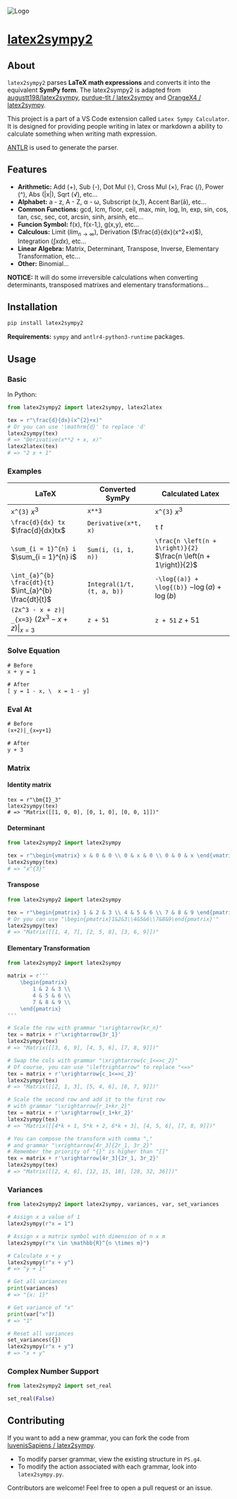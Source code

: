 ![Logo](https://picgo-1258602555.cos.ap-nanjing.myqcloud.com/icon.png)

# [latex2sympy2](https://github.com/IuvenisSapiens/latex2sympy)

## About

`latex2sympy2` parses **LaTeX math expressions** and converts it into the equivalent **SymPy form**. The latex2sympy2 is adapted from [augustt198/latex2sympy](https://github.com/augustt198/latex2sympy), [purdue-tlt / latex2sympy](https://github.com/purdue-tlt/latex2sympy) and [OrangeX4 / latex2sympy](https://github.com/OrangeX4/latex2sympy).

This project is a part of a VS Code extension called `Latex Sympy Calculator`. It is designed for providing people writing in latex or markdown a ability to calculate something when writing math expression.

[ANTLR](http://www.antlr.org/) is used to generate the parser.

## Features

- **Arithmetic:** Add (+), Sub (-), Dot Mul (·), Cross Mul (×), Frac (/), Power (^), Abs (|x|), Sqrt (√), etc...
- **Alphabet:** a - z, A - Z, α - ω, Subscript (x_1), Accent Bar(ā), etc...
- **Common Functions:** gcd, lcm, floor, ceil, max, min, log, ln, exp, sin, cos, tan, csc, sec, cot, arcsin, sinh, arsinh, etc...
- **Funcion Symbol:** f(x), f(x-1,), g(x,y), etc...
- **Calculous:** Limit ($lim_{n\to\infty}$), Derivation ($\frac{d}{dx}(x^2+x)$), Integration ($\int xdx$), etc...
- **Linear Algebra:** Matrix, Determinant, Transpose, Inverse, Elementary Transformation, etc...
- **Other:** Binomial...

**NOTICE:** It will do some irreversible calculations when converting determinants, transposed matrixes and elementary transformations...

## Installation

```sh
pip install latex2sympy2
```

**Requirements:** `sympy` and `antlr4-python3-runtime` packages.

## Usage

### Basic

In Python:

```python
from latex2sympy2 import latex2sympy, latex2latex

tex = r"\frac{d}{dx}(x^{2}+x)"
# Or you can use '\mathrm{d}' to replace 'd'
latex2sympy(tex)
# => "Derivative(x**2 + x, x)"
latex2latex(tex)
# => "2 x + 1"
```

### Examples

| LaTeX                                                   | Converted SymPy            | Calculated  Latex                                                  |
|---------------------------------------------------------|----------------------------|--------------------------------------------------------------------|
| `x^{3}` $x^{3}$                                         | `x**3`                     | `x^{3}`                           $x^{3}$                          |
| `\frac{d}{dx} tx` $\frac{d}{dx}tx$                      | `Derivative(x*t, x)`       | `t`                               $t$                              |
| `\sum_{i = 1}^{n} i` $\sum_{i = 1}^{n} i$               | `Sum(i, (i, 1, n))`        | `\frac{n \left(n + 1\right)}{2}`  $\frac{n \left(n + 1\right)}{2}$ |
| `\int_{a}^{b} \frac{dt}{t}` $\int_{a}^{b} \frac{dt}{t}$ | `Integral(1/t, (t, a, b))` | `-\log{(a)} + \log{(b)}`          $-\log{(a)} + \log{(b)}$         |
| `(2x^3 - x + z)\| _{x=3}` $(2x^3 - x + z)\|_{x=3}$      | `z + 51`                   | `z + 51`                           $z + 51$                        |

### Solve Equation

```latex
# Before
x + y = 1

# After
[ y = 1 - x, \  x = 1 - y]
```

### Eval At

```latex
# Before
(x+2)|_{x=y+1}

# After
y + 3
```

### Matrix

#### Identity matrix

```
tex = r"\bm{I}_3"
latex2sympy(tex)
# => "Matrix([[1, 0, 0], [0, 1, 0], [0, 0, 1]])"
```

#### Determinant

```python
from latex2sympy2 import latex2sympy

tex = r"\begin{vmatrix} x & 0 & 0 \\ 0 & x & 0 \\ 0 & 0 & x \end{vmatrix}"
latex2sympy(tex)
# => "x^{3}"
```

#### Transpose

```python
from latex2sympy2 import latex2sympy

tex = r"\begin{pmatrix} 1 & 2 & 3 \\ 4 & 5 & 6 \\ 7 & 8 & 9 \end{pmatrix}^T"
# Or you can use "\begin{pmatrix}1&2&3\\4&5&6\\7&8&9\end{pmatrix}'"
latex2sympy(tex)
# => "Matrix([[1, 4, 7], [2, 5, 8], [3, 6, 9]])"
```

#### Elementary Transformation

```python
from latex2sympy2 import latex2sympy

matrix = r'''
    \begin{pmatrix}
        1 & 2 & 3 \\
        4 & 5 & 6 \\
        7 & 8 & 9 \\
    \end{pmatrix}
'''

# Scale the row with grammar "\xrightarrow{kr_n}"
tex = matrix + r'\xrightarrow{3r_1}'
latex2sympy(tex)
# => "Matrix([[3, 6, 9], [4, 5, 6], [7, 8, 9]])"

# Swap the cols with grammar "\xrightarrow{c_1<=>c_2}"
# Of course, you can use "\leftrightarrow" to replace "<=>"
tex = matrix + r'\xrightarrow{c_1<=>c_2}'
latex2sympy(tex)
# => "Matrix([[2, 1, 3], [5, 4, 6], [8, 7, 9]])"

# Scale the second row and add it to the first row
# with grammar "\xrightarrow{r_1+kr_2}"
tex = matrix + r'\xrightarrow{r_1+kr_2}'
latex2sympy(tex)
# => "Matrix([[4*k + 1, 5*k + 2, 6*k + 3], [4, 5, 6], [7, 8, 9]])"

# You can compose the transform with comma ","
# and grammar "\xrightarrow[4r_3]{2r_1, 3r_2}"
# Remember the priority of "{}" is higher than "[]"
tex = matrix + r'\xrightarrow[4r_3]{2r_1, 3r_2}'
latex2sympy(tex)
# => "Matrix([[2, 4, 6], [12, 15, 18], [28, 32, 36]])"
```

### Variances

```python
from latex2sympy2 import latex2sympy, variances, var, set_variances

# Assign x a value of 1
latex2sympy(r"x = 1")

# Assign x a matrix symbol with dimension of n x m
latex2sympy(r"x \in \mathbb{R}^{n \times m}")

# Calculate x + y
latex2sympy(r"x + y")
# => "y + 1"

# Get all variances
print(variances)
# => "{x: 1}"

# Get variance of "x"
print(var["x"])
# => "1"

# Reset all variances
set_variances({})
latex2sympy(r"x + y")
# => "x + y"
```

### Complex Number Support

```python
from latex2sympy2 import set_real

set_real(False)
```

## Contributing

If you want to add a new grammar, you can fork the code from [IuvenisSapiens / latex2sympy](https://github.com/IuvenisSapiens/latex2sympy).

- To modify parser grammar, view the existing structure in `PS.g4`.
- To modify the action associated with each grammar, look into `latex2sympy.py`.

Contributors are welcome! Feel free to open a pull request or an issue.
